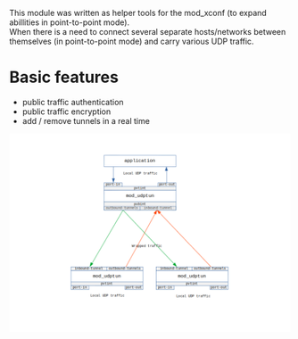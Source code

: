 <p>
 This module was written as helper tools for the mod_xconf (to expand abillities in point-to-point mode).<br>
 When there is a need to connect several separate hosts/networks between themselves (in point-to-point mode) and carry various UDP traffic.
</p>

# Basic features
 - public traffic authentication
 - public traffic encryption
 - add / remove tunnels in a real time 

<div aling="center">
 <img src='https://github.com/akscf/mod_udptun/blob/main/bin/schema.png'>
</div>

